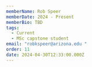 ```yaml
---
memberName: Rob Speer
memberDate: 2024 - Present
memberBio: TBD
tags:
  - Current
  - MSc capstone student
email: "robkspeer@arizona.edu "
order: 11
date: 2024-04-30T12:33:00.000Z
---
```

